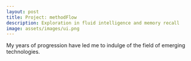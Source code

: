 ```yaml
---
layout: post
title: Project: methodFlow 
description: Exploration in fluid intelligence and memory recall
image: assets/images/ui.png
---
```


My years of progression have led me to indulge of the field of emerging technologies.
